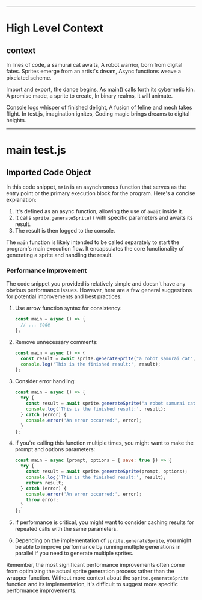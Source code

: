 

  ---
# High Level Context
## context
In lines of code, a samurai cat awaits,
A robot warrior, born from digital fates.
Sprites emerge from an artist's dream,
Async functions weave a pixelated scheme.

Import and export, the dance begins,
As main() calls forth its cybernetic kin.
A promise made, a sprite to create,
In binary realms, it will animate.

Console logs whisper of finished delight,
A fusion of feline and mech takes flight.
In test.js, imagination ignites,
Coding magic brings dreams to digital heights.

---
# main test.js
## Imported Code Object
In this code snippet, `main` is an asynchronous function that serves as the entry point or the primary execution block for the program. Here's a concise explanation:

1. It's defined as an async function, allowing the use of `await` inside it.
2. It calls `sprite.generateSprite()` with specific parameters and awaits its result.
3. The result is then logged to the console.

The `main` function is likely intended to be called separately to start the program's main execution flow. It encapsulates the core functionality of generating a sprite and handling the result.

### Performance Improvement

The code snippet you provided is relatively simple and doesn't have any obvious performance issues. However, here are a few general suggestions for potential improvements and best practices:

1. Use arrow function syntax for consistency:
   ```javascript
   const main = async () => {
     // ... code
   };
   ```

2. Remove unnecessary comments:
   ```javascript
   const main = async () => {
     const result = await sprite.generateSprite("a robot samurai cat", { save: true });
     console.log('This is the finished result:', result);
   };
   ```

3. Consider error handling:
   ```javascript
   const main = async () => {
     try {
       const result = await sprite.generateSprite("a robot samurai cat", { save: true });
       console.log('This is the finished result:', result);
     } catch (error) {
       console.error('An error occurred:', error);
     }
   };
   ```

4. If you're calling this function multiple times, you might want to make the prompt and options parameters:
   ```javascript
   const main = async (prompt, options = { save: true }) => {
     try {
       const result = await sprite.generateSprite(prompt, options);
       console.log('This is the finished result:', result);
       return result;
     } catch (error) {
       console.error('An error occurred:', error);
       throw error;
     }
   };
   ```

5. If performance is critical, you might want to consider caching results for repeated calls with the same parameters.

6. Depending on the implementation of `sprite.generateSprite`, you might be able to improve performance by running multiple generations in parallel if you need to generate multiple sprites.

Remember, the most significant performance improvements often come from optimizing the actual sprite generation process rather than the wrapper function. Without more context about the `sprite.generateSprite` function and its implementation, it's difficult to suggest more specific performance improvements.

  
